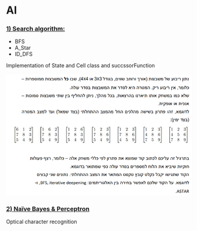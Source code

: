 # AI

### <ins> 1) Search algorithm:</ins> 

* BFS
* A_Star
* ID_DFS

Implementation of State and Cell class and succssorFunction

![Screenshot](Q1.png)

### <ins> 2) Naïve Bayes & Perceptron </ins> 

Optical character recognition 
